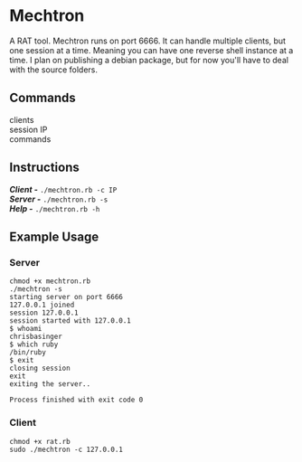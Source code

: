 # Mechtron
A RAT tool. Mechtron runs on port 6666. It can handle multiple clients, but one session at a time. Meaning you can have one reverse shell instance at a time. I plan on publishing a debian package, but for now you'll have to deal with the source folders.

## Commands
clients<br>
session IP
<br>
commands

## Instructions
***Client -*** ```./mechtron.rb -c IP```<br>
***Server -*** ```./mechtron.rb -s```<br>
***Help -*** ```./mechtron.rb -h```

## Example Usage

### Server
```
chmod +x mechtron.rb
./mechtron -s
starting server on port 6666
127.0.0.1 joined
session 127.0.0.1
session started with 127.0.0.1
$ whoami
chrisbasinger
$ which ruby
/bin/ruby
$ exit
closing session
exit
exiting the server..

Process finished with exit code 0

```

### Client
```
chmod +x rat.rb
sudo ./mechtron -c 127.0.0.1
```